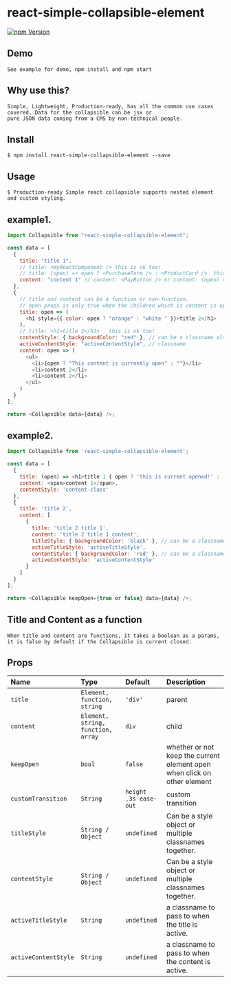 # react-simple-collapsible-element

[![npm Version](https://image.ibb.co/fU7OeK/We_Chat_Screenshot_20180929205959.png)](https://www.npmjs.com/package/react-simple-collapsible-element)

## Demo

```
See example for demo, npm install and npm start
```

## Why use this?

```
Simple, Lightweight, Production-ready, has all the common use cases covered. Data for the collapsible can be jsx or
pure JSON data coming from a CMS by non-technical people.
```

## Install

```
$ npm install react-simple-collapsible-element --save
```

## Usage

```
$ Production-ready Simple react collapsible supports nested element and custom styling.
```

## example1.

```js
import Collapsible from "react-simple-collapsible-element";

const data = [
  {
    title: "title 1",
    // title: <myReactComponent /> this is ok too!
    // title: (open) => open ? <PurchaseForm /> : <ProductCard />  this is ok too!
    content: "content 1" // content: <PayButton /> or content: (open) => <PayButton isActive={open} />
  },
  {
    // title and content can be a function or non-function.
    // open props is only true when the children which is content is open.
    title: open => (
      <h1 style={{ color: open ? "orange" : "white " }}>title 2</h1>
    ),
    // title: <h1>title 2</h1>   this is ok too!
    contentStyle: { backgroundColor: "red" }, // can be a classname also.
    activeContentStyle: "activeContentStyle", // classname
    content: open => (
      <ul>
        <li>{open ? "This content is currently open" : ""}</li>
        <li>content 2</li>
        <li>content 2</li>
      </ul>
    )
  }
];

return <Collapsible data={data} />;
```

## example2.

```js
import Collapsible from 'react-simple-collapsible-element';

const data = [
  {
    title: (open) => <h1>title 1 { open ? 'this is current opened!' : 'its close ATM'}</h1>,
    content: <span>content 1</span>,
    contentStyle: 'content-class'
  },
  {
    title: 'title 2',
    content: [
      {
        title: 'title 2 title 1',
        content: 'title 2 title 1 content',
        titleStyle: { backgroundColor: 'black' }, // can be a classname also.
        activeTitleStyle: 'activeTitleStyle',
        contentStyle: { backgroundColor: 'red' }, // can be a classname also.
        activeContentStyle: 'activeContentStyle'
      }
    ]
  }
];

return <Collapsible keepOpen={true or false} data={data} />;
```

## Title and Content as a function

```
When title and content are functions, it takes a boolean as a params, it is false by default if the Collapsible is current closed.
```

## Props

| Name                 | Type                               | Default               | Description                                                              |
| :------------------- | :--------------------------------- | :-------------------- | :----------------------------------------------------------------------- |
| `title`              | `Element, function, string`        | `'div'`               | parent                                                                   |
| `content`            | `Element, string, function, array` | `div`                 | child                                                                    |
| `keepOpen`           | `bool`                             | `false`               | whether or not keep the current element open when click on other element |
| `customTransition`   | `String`                           | `height .3s ease-out` | custom transition                                                        |
| `titleStyle`         | `String / Object`                  | `undefined`           | Can be a style object or multiple classnames together.                   |
| `contentStyle`       | `String / Object`                  | `undefined`           | Can be a style object or multiple classnames together.                   |
| `activeTitleStyle`   | `String`                           | `undefined`           | a classname to pass to when the title is active.                         |
| `activeContentStyle` | `String`                           | `undefined`           | a classname to pass to when the content is active.                       |
